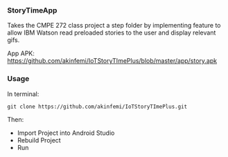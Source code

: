 ### StoryTimeApp

Takes the CMPE 272 class project a step folder by implementing feature to allow IBM Watson read preloaded stories to the user and display relevant gifs.

App APK: https://github.com/akinfemi/IoTStoryTImePlus/blob/master/app/story.apk

### Usage
In terminal:
```
git clone https://github.com/akinfemi/IoTStoryTImePlus.git 
```
Then:
- Import Project into Android Studio
- Rebuild Project
- Run
